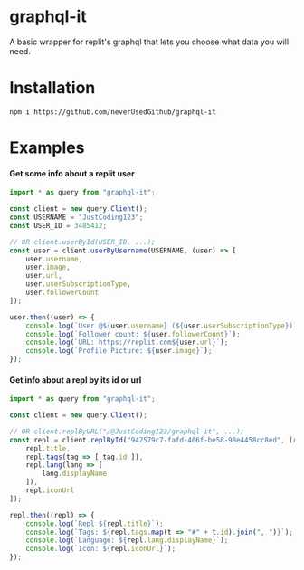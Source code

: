 # graphql-it
A basic wrapper for replit's graphql that lets you choose what data you will need.

# Installation
`npm i https://github.com/neverUsedGithub/graphql-it`

# Examples
#### Get some info about a replit user
```ts
import * as query from "graphql-it";

const client = new query.Client();
const USERNAME = "JustCoding123";
const USER_ID = 3485412;

// OR client.userById(USER_ID, ...);
const user = client.userByUsername(USERNAME, (user) => [
    user.username,
    user.image,
    user.url,
    user.userSubscriptionType,
    user.followerCount
]);

user.then((user) => {
    console.log(`User @${user.username} (${user.userSubscriptionType})`);
    console.log(`Follower count: ${user.followerCount}`);
    console.log(`URL: https://replit.com${user.url}`);
    console.log(`Profile Picture: ${user.image}`);
});
```
#### Get info about a repl by its id or url
```ts
import * as query from "graphql-it";

const client = new query.Client();

// OR client.replByURL("/@JustCoding123/graphql-it", ...);
const repl = client.replById("942579c7-fafd-406f-be58-98e4458cc8ed", (repl) => [
    repl.title,
    repl.tags(tag => [ tag.id ]),
    repl.lang(lang => [
        lang.displayName
    ]),
    repl.iconUrl
]);

repl.then((repl) => {
    console.log(`Repl ${repl.title}`);
    console.log(`Tags: ${repl.tags.map(t => "#" + t.id).join(", ")}`);
    console.log(`Language: ${repl.lang.displayName}`);
    console.log(`Icon: ${repl.iconUrl}`);
});
```